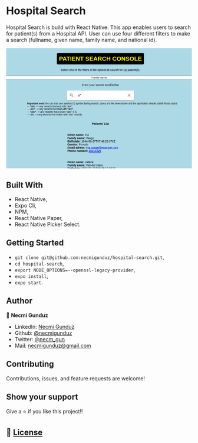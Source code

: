 # Hospital Search

Hospital Search is build with React Native. This app enables users to search for patient(s) from a Hospital API. User can use four different filters to make a search (fullname, given name, family name, and national id).

![screenshot](https://github.com/necmigunduz/hospital-search/blob/master/screenshot.png)

## Built With

- React Native,
- Expo Cli,
- NPM,
- React Native Paper,
- React Native Picker Select.


## Getting Started

- `git clone git@github.com:necmigunduz/hospital-search.git`,
- `cd hospital-search`,
- `export NODE_OPTIONS=--openssl-legacy-provider`,
- `expo install`,
- `expo start`.

## Author

👤 **Necmi Gunduz**

- LinkedIn: [Necmi Gunduz](https://www.linkedin.com/in/necmigunduz/)
- Github: [@necmigunduz](https://github.com/necmigunduz/)
- Twitter: [@necm_gun](https://twitter.com/necm_gun)
- Mail: [necmigunduz@gmail.com](necmigunduz@gmail.com)

## Contributing

Contributions, issues, and feature requests are welcome!

## Show your support

Give a ⭐️ if you like this project!!

## 📝 [License](https://creativecommons.org/licenses/by-nc-nd/4.0/)
